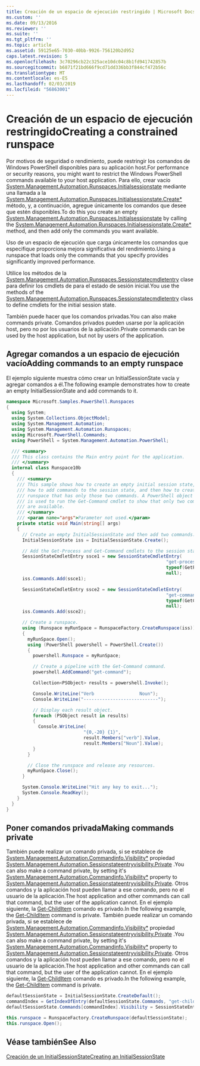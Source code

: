 ```yaml
---
title: Creación de un espacio de ejecución restringido | Microsoft Docs
ms.custom: ''
ms.date: 09/13/2016
ms.reviewer: ''
ms.suite: ''
ms.tgt_pltfrm: ''
ms.topic: article
ms.assetid: 59125e65-7030-40bb-9926-756120b2d952
caps.latest.revision: 5
ms.openlocfilehash: 3c70296cb22c325ace10dc04c8b1fd941742857b
ms.sourcegitcommit: b6871f21bd666f9cd71dd336bb3f844cf472b56c
ms.translationtype: MT
ms.contentlocale: es-ES
ms.lasthandoff: 02/03/2019
ms.locfileid: "56863001"
---
```

# <a name="creating-a-constrained-runspace"></a><span data-ttu-id="33ad4-102">Creación de un espacio de ejecución restringido</span><span class="sxs-lookup"><span data-stu-id="33ad4-102">Creating a constrained runspace</span></span>

<span data-ttu-id="33ad4-103">Por motivos de seguridad o rendimiento, puede restringir los comandos de Windows PowerShell disponibles para su aplicación host.</span><span class="sxs-lookup"><span data-stu-id="33ad4-103">For performance or security reasons, you might want to restrict the Windows PowerShell commands available to your host application.</span></span> <span data-ttu-id="33ad4-104">Para ello, crear vacío [System.Management.Automation.Runspaces.Initialsessionstate](/dotnet/api/System.Management.Automation.Runspaces.InitialSessionState) mediante una llamada a la [System.Management.Automation.Runspaces.Initialsessionstate.Create\*](/dotnet/api/System.Management.Automation.Runspaces.InitialSessionState.Create) método, y, a continuación, agregue únicamente los comandos que desee que estén disponibles.</span><span class="sxs-lookup"><span data-stu-id="33ad4-104">To do this you create an empty [System.Management.Automation.Runspaces.Initialsessionstate](/dotnet/api/System.Management.Automation.Runspaces.InitialSessionState) by calling the [System.Management.Automation.Runspaces.Initialsessionstate.Create\*](/dotnet/api/System.Management.Automation.Runspaces.InitialSessionState.Create) method, and then add only the commands you want available.</span></span>

 <span data-ttu-id="33ad4-105">Uso de un espacio de ejecución que carga únicamente los comandos que especifique proporciona mejora significativa del rendimiento.</span><span class="sxs-lookup"><span data-stu-id="33ad4-105">Using a runspace that loads only the commands that you specify provides significantly improved performance.</span></span>

 <span data-ttu-id="33ad4-106">Utilice los métodos de la [System.Management.Automation.Runspaces.Sessionstatecmdletentry](/dotnet/api/System.Management.Automation.Runspaces.SessionStateCmdletEntry) clase para definir los cmdlets de para el estado de sesión inicial.</span><span class="sxs-lookup"><span data-stu-id="33ad4-106">You use the methods of the [System.Management.Automation.Runspaces.Sessionstatecmdletentry](/dotnet/api/System.Management.Automation.Runspaces.SessionStateCmdletEntry) class to define cmdlets for the initial session state.</span></span>

 <span data-ttu-id="33ad4-107">También puede hacer que los comandos privadas.</span><span class="sxs-lookup"><span data-stu-id="33ad4-107">You can also make commands private.</span></span> <span data-ttu-id="33ad4-108">Comandos privados pueden usarse por la aplicación host, pero no por los usuarios de la aplicación.</span><span class="sxs-lookup"><span data-stu-id="33ad4-108">Private commands can be used by the host application, but not by users of the application.</span></span>

## <a name="adding-commands-to-an-empty-runspace"></a><span data-ttu-id="33ad4-109">Agregar comandos a un espacio de ejecución vacío</span><span class="sxs-lookup"><span data-stu-id="33ad4-109">Adding commands to an empty runspace</span></span>

 <span data-ttu-id="33ad4-110">El ejemplo siguiente muestra cómo crear un InitialSessionState vacía y agregar comandos a él.</span><span class="sxs-lookup"><span data-stu-id="33ad4-110">The following example demonstrates how to create an empty InitialSessionState and add commands to it.</span></span>

```csharp
namespace Microsoft.Samples.PowerShell.Runspaces
{
  using System;
  using System.Collections.ObjectModel;
  using System.Management.Automation;
  using System.Management.Automation.Runspaces;
  using Microsoft.PowerShell.Commands;
  using PowerShell = System.Management.Automation.PowerShell;

  /// <summary>
  /// This class contains the Main entry point for the application.
  /// </summary>
  internal class Runspace10b
  {
    /// <summary>
    /// This sample shows how to create an empty initial session state,
    /// how to add commands to the session state, and then how to create a
    /// runspace that has only those two commands. A PowerShell object
    /// is used to run the Get-Command cmdlet to show that only two commands
    /// are available.
    /// </summary>
    /// <param name="args">Parameter not used.</param>
    private static void Main(string[] args)
    {
      // Create an empty InitialSessionState and then add two commands.
      InitialSessionState iss = InitialSessionState.Create();

      // Add the Get-Process and Get-Command cmdlets to the session state.
      SessionStateCmdletEntry ssce1 = new SessionStateCmdletEntry(
                                                            "get-process",
                                                            typeof(GetProcessCommand),
                                                            null);
      iss.Commands.Add(ssce1);

      SessionStateCmdletEntry ssce2 = new SessionStateCmdletEntry(
                                                            "get-command",
                                                            typeof(GetCommandCommand),
                                                            null);
      iss.Commands.Add(ssce2);

      // Create a runspace.
      using (Runspace myRunSpace = RunspaceFactory.CreateRunspace(iss))
      {
        myRunSpace.Open();
        using (PowerShell powershell = PowerShell.Create())
        {
          powershell.Runspace = myRunSpace;

          // Create a pipeline with the Get-Command command.
          powershell.AddCommand("get-command");

          Collection<PSObject> results = powershell.Invoke();

          Console.WriteLine("Verb                 Noun");
          Console.WriteLine("----------------------------");

          // Display each result object.
          foreach (PSObject result in results)
          {
            Console.WriteLine(
                             "{0,-20} {1}",
                             result.Members["verb"].Value,
                             result.Members["Noun"].Value);
          }
        }

        // Close the runspace and release any resources.
        myRunSpace.Close();
      }

      System.Console.WriteLine("Hit any key to exit...");
      System.Console.ReadKey();
    }
  }
}
```

## <a name="making-commands-private"></a><span data-ttu-id="33ad4-111">Poner comandos privada</span><span class="sxs-lookup"><span data-stu-id="33ad4-111">Making commands private</span></span>

 <span data-ttu-id="33ad4-112">También puede realizar un comando privada, si se establece de [System.Management.Automation.Commandinfo.Visibility\*](/dotnet/api/System.Management.Automation.CommandInfo.Visibility) propiedad [System.Management.Automation.Sessionstateentryvisibility.Private](/dotnet/api/System.Management.Automation.SessionStateEntryVisibility.Private) .</span><span class="sxs-lookup"><span data-stu-id="33ad4-112">You can also make a command private, by setting it's [System.Management.Automation.Commandinfo.Visibility\*](/dotnet/api/System.Management.Automation.CommandInfo.Visibility) property to [System.Management.Automation.Sessionstateentryvisibility.Private](/dotnet/api/System.Management.Automation.SessionStateEntryVisibility.Private).</span></span> <span data-ttu-id="33ad4-113">Otros comandos y la aplicación host pueden llamar a ese comando, pero no el usuario de la aplicación.</span><span class="sxs-lookup"><span data-stu-id="33ad4-113">The host application and other commands can call that command, but the user of the application cannot.</span></span> <span data-ttu-id="33ad4-114">En el ejemplo siguiente, la [Get-ChildItem](/powershell/module/Microsoft.PowerShell.Management/Get-ChildItem) comando es privado.</span><span class="sxs-lookup"><span data-stu-id="33ad4-114">In the following example, the [Get-ChildItem](/powershell/module/Microsoft.PowerShell.Management/Get-ChildItem) command is private.</span></span>
<span data-ttu-id="33ad4-115">También puede realizar un comando privada, si se establece de [System.Management.Automation.Commandinfo.Visibility\*](/dotnet/api/System.Management.Automation.CommandInfo.Visibility) propiedad [System.Management.Automation.Sessionstateentryvisibility.Private](/dotnet/api/System.Management.Automation.SessionStateEntryVisibility.Private) .</span><span class="sxs-lookup"><span data-stu-id="33ad4-115">You can also make a command private, by setting it's [System.Management.Automation.Commandinfo.Visibility\*](/dotnet/api/System.Management.Automation.CommandInfo.Visibility) property to [System.Management.Automation.Sessionstateentryvisibility.Private](/dotnet/api/System.Management.Automation.SessionStateEntryVisibility.Private).</span></span> <span data-ttu-id="33ad4-116">Otros comandos y la aplicación host pueden llamar a ese comando, pero no el usuario de la aplicación.</span><span class="sxs-lookup"><span data-stu-id="33ad4-116">The host application and other commands can call that command, but the user of the application cannot.</span></span> <span data-ttu-id="33ad4-117">En el ejemplo siguiente, la [Get-ChildItem](/powershell/module/Microsoft.PowerShell.Management/Get-ChildItem) comando es privado.</span><span class="sxs-lookup"><span data-stu-id="33ad4-117">In the following example, the [Get-ChildItem](/powershell/module/Microsoft.PowerShell.Management/Get-ChildItem) command is private.</span></span>

```csharp
defaultSessionState = InitialSessionState.CreateDefault();
commandIndex = GetIndexOfEntry(defaultSessionState.Commands, "get-childitem");
defaultSessionState.Commands[commandIndex].Visibility = SessionStateEntryVisibility.Private;

this.runspace = RunspaceFactory.CreateRunspace(defaultSessionState);
this.runspace.Open();
```

## <a name="see-also"></a><span data-ttu-id="33ad4-118">Véase también</span><span class="sxs-lookup"><span data-stu-id="33ad4-118">See Also</span></span>

 [<span data-ttu-id="33ad4-119">Creación de un InitialSessionState</span><span class="sxs-lookup"><span data-stu-id="33ad4-119">Creating an InitialSessionState</span></span>](./creating-an-initialsessionstate.md)
